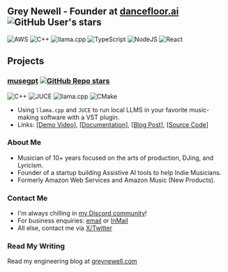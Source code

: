 
## Grey Newell - Founder at [dancefloor.ai](https://dancefloor.ai) ![GitHub User's stars](https://img.shields.io/github/stars/greynewell)
![AWS](https://img.shields.io/badge/AWS-%23FF9900.svg?style=for-the-badge&logo=aws&logoColor=white)
![C++](https://img.shields.io/badge/c++-%2300599C.svg?style=for-the-badge&logo=c%2B%2B&logoColor=white)
![llama.cpp](https://img.shields.io/badge/-llama.cpp-violet?style=for-the-badge&logoColor=white)
![TypeScript](https://img.shields.io/badge/typescript-%23007ACC.svg?style=for-the-badge&logo=typescript&logoColor=white)
![NodeJS](https://img.shields.io/badge/node.js-6DA55F?style=for-the-badge&logo=node.js&logoColor=white)
![React](https://img.shields.io/badge/react-%2320232a.svg?style=for-the-badge&logo=react&logoColor=%2361DAFB)

## Projects

### [musegpt](https://github.com/greynewell/musegpt) [![GitHub Repo stars](https://img.shields.io/github/stars/greynewell/musegpt)](https://github.com/greynewell/musegpt/stargazers)
![C++](https://img.shields.io/badge/c++-%2300599C.svg?style=for-the-badge&logo=c%2B%2B&logoColor=white)
![JUCE](https://img.shields.io/badge/-JUCE-8DC63F?style=for-the-badge&logo=juce&logoColor=white)
![llama.cpp](https://img.shields.io/badge/-llama.cpp-violet?style=for-the-badge&logoColor=white)
![CMake](https://img.shields.io/badge/CMake-%23008FBA.svg?style=for-the-badge&logo=cmake&logoColor=white)
- Using `llama.cpp` and `JUCE` to run local LLMS in your favorite music-making software with a VST plugin.
- Links: [[Demo Video]](https://x.com/greynewell/status/1834805775686156534), [[Documentation]](https://musegpt.org), [[Blog Post]](https://greynewell.com/musegpt), [[Source Code]](https://github.com/greynewell/musegpt)


### About Me
- Musician of 10+ years focused on the arts of production, DJing, and Lyricism.
- Founder of a startup building Assistive AI tools to help Indie Musicians.
- Formerly Amazon Web Services and Amazon Music (New Products).

### Contact Me
- I'm always chilling in [my Discord community](https://greyarea.ai)!
- For business enquiries: [email](mailto:greyshipscode@gmail.com) or [InMail](https://www.linkedin.com/in/greynewell/)
- All else, contact me via [X/Twitter](https://x.com/GreyNewell)

 ### Read My Writing
 Read my engineering blog at [greynewell.com](https://greynewell.com)
